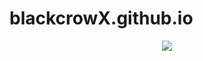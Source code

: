 # blackcrowX.github.io

<p align="center">
<img src="https://i.postimg.cc/K8mbkyhz/Logo-Black.png"/>
</p>
